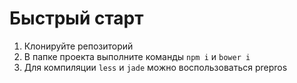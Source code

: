 Быстрый старт
=======

1. Клонируйте репозиторий
2. В папке проекта выполните команды `npm i` и `bower i`
3. Для компиляции `less` и `jade` можно воспользоваться prepros